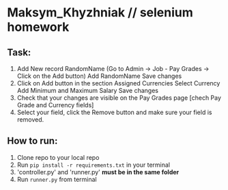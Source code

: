 # Maksym_Khyzhniak // selenium homework

## Task:
1. Add New record 
    RandomName  (Go to Admin -> Job - Pay Grades -> Click on the Add button)
        Add RandomName
        Save changes
2. Click on Add button in the section Assigned Currencies
    Select Currency
    Add Minimum and Maximum Salary
    Save changes          
5. Check that your changes are visible on the Pay Grades page [chech Pay Grade and Currency fields]
6. Select your field, click the Remove button and make sure your field is removed.

## How to run:
1. Clone repo to your local repo
2. Run `pip install -r requirements.txt` in your terminal
3. 'controller.py' and 'runner.py' <b>must be in the same folder</b>
4. Run `runner.py` from terminal
